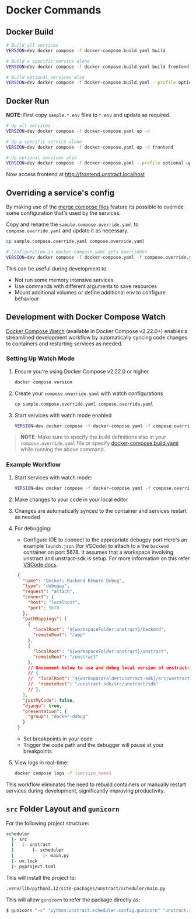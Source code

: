 # Docker Commands

## Docker Build

```bash
# Build all services
VERSION=dev docker compose -f docker-compose.build.yaml build

# Build a specific service alone
VERSION=dev docker compose -f docker-compose.build.yaml build frontend

# Build optional services also
VERSION=dev docker compose -f docker-compose.build.yaml --profile optional build
```

## Docker Run

**NOTE**: First copy `sample.*.env` files to `*.env` and update as required.

```bash
# Up all services
VERSION=dev docker compose -f docker-compose.yaml up -d

# Up a specific service alone
VERSION=dev docker compose -f docker-compose.yaml up -d frontend

# Up optional services also
VERSION=dev docker compose -f docker-compose.yaml --profile optional up -d
```

Now access frontend at http://frontend.unstract.localhost

## Overriding a service's config

By making use of the [merge compose files](https://docs.docker.com/compose/how-tos/multiple-compose-files/merge/) feature its possible to override some configuration that's used by the services.

Copy and rename the `sample.compose.override.yaml` to `compose.override.yaml` and update it as necessary.

```bash
cp sample.compose.override.yaml compose.override.yaml

# Configuration in docker-compose.yaml gets overridden
VERSION=dev docker compose -f docker-compose.yaml -f compose.override.yaml up -d
```

This can be useful during development to:

- Not run some memory intensive services
- Use commands with different arguments to save resources
- Mount additional volumes or define additional env to configure behaviour

## Development with Docker Compose Watch

[Docker Compose Watch](https://docs.docker.com/compose/how-tos/file-watch/) (available in Docker Compose v2.22.0+) enables a streamlined development workflow by automatically syncing code changes to containers and restarting services as needed.

### Setting Up Watch Mode

1. Ensure you're using Docker Compose v2.22.0 or higher

   ```bash
   docker compose version
   ```

2. Create your `compose.override.yaml` with watch configurations

   ```bash
   cp sample.compose.override.yaml compose.override.yaml
   ```

3. Start services with watch mode enabled

   ```bash
   VERSION=dev docker compose -f docker-compose.yaml -f compose.override.yaml -f docker-compose.build.yaml watch
   ```

> **NOTE**: Make sure to specify the build definitions also in your `compose.override.yaml` file or specify [docker-compose.build.yaml](/docker/docker-compose.build.yaml) while running the above command.

### Example Workflow

1. Start services with watch mode:

   ```bash
   VERSION=dev docker compose -f docker-compose.yaml -f compose.override.yaml watch
   ```

1. Make changes to your code in your local editor
1. Changes are automatically synced to the container and services restart as needed
1. For debugging:
   - Configure IDE to connect to the appropriate debugpy port
   Here's an example `launch.json` (for VSCode) to attach to a the `backend` container on port 5678.
   It assumes that a workspace involving unstract and unstract-sdk is setup.
   For more information on this refer [VSCode docs](https://code.visualstudio.com/docs/devcontainers/attach-container#_attach-to-a-docker-container).

   ```json
    {
      "name": "Docker: Backend Remote Debug",
      "type": "debugpy",
      "request": "attach",
      "connect": {
        "host": "localhost",
        "port": 5678
      },
      "pathMappings": [
        {
          "localRoot": "${workspaceFolder:unstract}/backend",
          "remoteRoot": "/app"
        },
        {
          "localRoot": "${workspaceFolder:unstract}/unstract",
          "remoteRoot": "/unstract"
        },
        // Uncomment below to use and debug local version of unstract-sdk
        // {
        // 	"localRoot": "${workspaceFolder:unstract-sdk}/src/unstract/sdk",
        // 	"remoteRoot": "/unstract-sdk/src/unstract/sdk"
        // },
      ],
      "justMyCode": false,
      "django": true,
      "presentation": {
        "group": "docker-debug"
      }
    }
   ```

   - Set breakpoints in your code
   - Trigger the code path and the debugger will pause at your breakpoints

1. View logs in real-time:

   ```bash
   docker compose logs -f [service_name]
   ```

This workflow eliminates the need to rebuild containers or manually restart services during development, significantly improving productivity.

## `src` Folder Layout and `gunicorn`

For the following project structure:

```bash
scheduler
  |- src
  |   |- unstract
  |       |- scheduler
  |           |- main.py
  |- uv.lock
  |- pyproject.toml
```

This will install the project to:

```bash
.venv/lib/python3.12/site-packages/unstract/scheduler/main.py
```

This will allow `gunicorn` to refer the package directly as:

```bash
$ gunicorn "-c" "python:unstract.scheduler.config.gunicorn" "unstract.scheduler.main:app"
```
